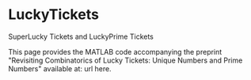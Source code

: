 # LuckyTickets
SuperLucky Tickets and LuckyPrime Tickets

This page provides the MATLAB code accompanying the preprint "Revisiting Combinatorics of Lucky Tickets: Unique Numbers and Prime Numbers" available at: url here.
